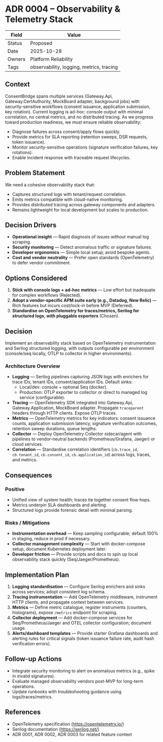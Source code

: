# ADR 0004 – Observability & Telemetry Stack

| Field   | Value |
|---------|-------|
| Status  | Proposed |
| Date    | 2025-10-28 |
| Owners  | Platform Reliability |
| Tags    | observability, logging, metrics, tracing |

## Context
ConsentBridge spans multiple services (Gateway.Api, Gateway.CertAuthority, MockBoard adapter, background jobs) with security-sensitive workflows (consent issuance, application submission, key rotation). Current logging is ad-hoc: console output with minimal correlation, no central metrics, and no distributed tracing. As we progress toward production readiness, we must ensure reliable observability:
- Diagnose failures across consent/apply flows quickly.
- Provide metrics for SLA reporting (retention sweeps, DSR requests, token issuance).
- Monitor security-sensitive operations (signature verification failures, key rotations).
- Enable incident response with traceable request lifecycles.

## Problem Statement
We need a cohesive observability stack that:
- Captures structured logs with tenant/request correlation.
- Emits metrics compatible with cloud-native monitoring.
- Provides distributed tracing across gateway components and adapters.
- Remains lightweight for local development but scales to production.

## Decision Drivers
- **Operational insight** — Rapid diagnosis of issues without manual log scraping.
- **Security monitoring** — Detect anomalous traffic or signature failures.
- **Developer ergonomics** — Simple local setup; avoid bespoke agents.
- **Cost and vendor neutrality** — Prefer open standards (OpenTelemetry) to defer vendor commitment.

## Options Considered
1. **Stick with console logs + ad-hoc metrics** — Low effort but inadequate for complex workflows (Rejected).
2. **Adopt a vendor-specific APM suite early (e.g., Datadog, New Relic)** — Rich features but incurs cost/lock-in before MVP (Deferred).
3. **Standardise on OpenTelemetry for traces/metrics, Serilog for structured logs, with pluggable exporters** (Chosen).

## Decision
Implement an observability stack based on OpenTelemetry instrumentation and Serilog structured logging, with outputs configurable per environment (console/seq locally, OTLP to collector in higher environments).

### Architecture Overview
- **Logging** — Serilog pipelines capturing JSON logs with enrichers for trace IDs, tenant IDs, consent/application IDs. Default sinks:
  - Local/dev: console + optional Seq (docker).
  - Production: OTLP exporter to collector or direct to managed log service (configurable).
- **Tracing** — OpenTelemetry SDK integrated into Gateway.Api, Gateway.Application, MockBoard adapter. Propagate `traceparent` headers through HTTP clients. Expose OTLP traces.
- **Metrics** — OpenTelemetry metrics for key indicators: consent issuance counts, application submission latency, signature verification outcomes, retention sweep durations, queue lengths.
- **Collector** — Deploy OpenTelemetry Collector sidecar/agent with pipelines to vendor-neutral backends (Prometheus/Grafana, Jaeger) or cloud services.
- **Correlation** — Standardise correlation identifiers (`cb.trace_id`, `cb.tenant_id`, `cb.consent_id`, `cb.application_id`) across logs, traces, and metrics.

## Consequences
### Positive
- Unified view of system health; traces tie together consent flow hops.
- Metrics underpin SLA dashboards and alerting.
- Structured logs provide forensic detail with minimal parsing.

### Risks / Mitigations
- **Instrumentation overhead** — Keep sampling configurable; default 100% in staging, reduce in prod if necessary.
- **Collector management complexity** — Start with docker-compose setup, document Kubernetes deployment later.
- **Developer friction** — Provide scripts and docs to spin up local observability stack quickly (Seq/Jaeger/Prometheus).

## Implementation Plan
1. **Logging standardisation** — Configure Serilog enrichers and sinks across services; adopt consistent log schema.
2. **Tracing instrumentation** — Add OpenTelemetry middleware, instrument HTTP clients, and propagate context between services.
3. **Metrics** — Define metric catalogue, register instruments (counters, histograms), expose `/metrics` endpoint for scraping.
4. **Collector deployment** — Add docker-compose services for Seq/Prometheus/Jaeger and OTEL collector configuration; document usage.
5. **Alerts/dashboard templates** — Provide starter Grafana dashboards and alerting rules for critical signals (token issuance failure rate, audit hash verification errors).

## Follow-up Actions
- Integrate security monitoring to alert on anomalous metrics (e.g., spike in invalid signatures).
- Evaluate managed observability vendors post-MVP for long-term operations.
- Update runbooks with troubleshooting guidance using logs/traces/metrics.

## References
- OpenTelemetry specification (https://opentelemetry.io/)
- Serilog documentation (https://serilog.net/)
- ADR 0001, ADR 0002, ADR 0003 for related feature context
